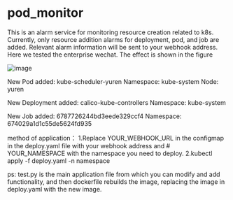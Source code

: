 # pod_monitor
This is an alarm service for monitoring resource creation related to k8s. Currently, only resource addition alarms for deployment, pod, and job are added.
Relevant alarm information will be sent to your webhook address. Here we tested the enterprise wechat.
The effect is shown in the figure

![image](https://github.com/user-attachments/assets/21c02b1f-200f-40ad-85a4-201f82728c67)


New Pod added: kube-scheduler-yuren
Namespace: kube-system
Node: yuren

New Deployment added: calico-kube-controllers
Namespace: kube-system

New Job added: 6787726244bd3eede329ccf4
Namespace: 674029a1d1c55de5624fd935

method of application：
1.Replace YOUR_WEBHOOK_URL in the configmap in the deploy.yaml file with your webhook address and # YOUR_NAMESPACE with the namespace you need to deploy.
2.kubectl apply -f deploy.yaml -n namespace

ps:
test.py is the main application file from which you can modify and add functionality, and then dockerfile rebuilds the image, replacing the image in deploy.yaml with the new image.

